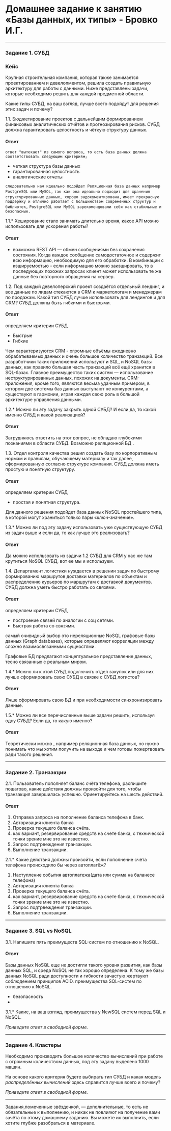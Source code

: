# Домашнее задание к занятию «Базы данных, их типы» - Бровко И.Г.
---

### Задание 1. СУБД

### Кейс
Крупная строительная компания, которая также занимается проектированием и девелопментом, решила создать 
правильную архитектуру для работы с данными. Ниже представлены задачи, которые необходимо решить для
каждой предметной области. 

Какие типы СУБД, на ваш взгляд, лучше всего подойдут для решения этих задач и почему? 
 
1.1. Бюджетирование проектов с дальнейшим формированием финансовых аналитических отчётов и прогнозирования рисков.
СУБД должна гарантировать целостность и чёткую структуру данных.
#### Ответ
`ответ "вытекает" из самого вопроса, то есть база данных должна соответствовать следующим критериям;`
* четкая структура базы данных
* гарантированная целостность
* аналитические отчеты

`следовательно нам идеально подойдет Реляционная база данных например PostgreSQL или MySQL,`
`так как она идеально подходит для хранения структурированных данных, хорошо задокументирована,`
`имеет прекрасную поддержку и отлично работает с большинством современных структур и библиотек,`
`PostgreSQL или MySQL зарекомендовали себя как стабильные и безопасные.`

1.1.* Хеширование стало занимать длительно время, какое API можно использовать для ускорения работы? 
#### Ответ
* возможно REST API — обмен сообщениями без сохранения состояния.
Когда каждое сообщение самодостаточное и содержит всю информацию, необходимую для его обработки.
В комбинации с кэшируемостью - если информацию можно закэшировать, то в последующих похожих запросах клиент может использовать те же данные без повторного обращения на сервер.

1.2. Под каждый девелоперский проект создаётся отдельный лендинг, и все данные по лидам стекаются в CRM к 
маркетологам и менеджерам по продажам. Какой тип СУБД лучше использовать для лендингов и для CRM? 
СУБД должны быть гибкими и быстрыми.
#### Ответ
определяем критерии СУБД
* Быстрые
* Гибкие

Чем характеризуются CRM - огромные объёмы ежедневно обрабатываемых данных и очень большое количество транзакций.
Все разработчики таких приложений используют и SQL, и NoSQL базы данных, как правило большая часть транзакций всё ещё хранится в SQL-базах.
Главное преимущество таких систем — использование неструктурированных данных, похожих на документы.
CRM-приложения, кроме того, являются весьма удачным примером, в котором две системы баз данных выступают не конкурентами, а существуют в гармонии, играя каждая свою роль в большой архитектуре управления данными.

1.2.* Можно ли эту задачу закрыть одной СУБД? И если да, то какой именно СУБД и какой реализацией?
#### Ответ

Затрудняюсь ответить на этот вопрос, не обладаю глубокими познаниями в области СУБД.
Возможно реляционной БД .

1.3. Отдел контроля качества решил создать базу по корпоративным нормам и правилам, обучающему материалу 
и так далее, сформированную согласно структуре компании. СУБД должна иметь простую и понятную структуру.
#### Ответ
определяем критерии СУБД
* простая и понятная структура.

Для данного решения подойдет база данных NoSQL простейшего типа, в которой могут храниться только пары «ключ-значение».

1.3.* Можно ли под эту задачу использовать уже существующую СУБД из задач выше и если да, то как лучше это 
реализовать?
#### Ответ
Да можно использовать из задачи 1.2 СУБД для CRM у нас же там крутиться NoSQL СУБД, вот ее мы и используем.

1.4. Департамент логистики нуждается в решении задач по быстрому формированию маршрутов доставки материалов 
по объектам и распределению курьеров по маршрутам с доставкой документов. СУБД должна уметь быстро работать
со связями.
#### Ответ
определяем критерии СУБД
* построение связей по аналогии с соц сетями.
* Быстрая работа со связями.

самый очивидный выбор это нереляционные NoSQL графовые базы данных (Graph databases), которые определяют корреляции между сложно взаимосвязанными сущностями.

Графовые БД предлагают концептуальное представление данных, тесно связанных с реальным миром. 


1.4.* Можно ли к этой СУБД подключить отдел закупок или для них лучше сформировать свою СУБД в связке с СУБД 
логистов?
#### Ответ
Лчше сформировать свою БД и при необходимости синхронизировать данные.

1.5.* Можно ли все перечисленные выше задачи решить, используя одну СУБД? Если да, то какую именно?
#### Ответ
Теоретически можно , например реляционная база данных, но нужно понимать что мы хотим получить на выходе и чем готовы пожертвовать ради такого решения.

---

### Задание 2. Транзакции

2.1. Пользователь пополняет баланс счёта телефона, распишите пошагово, какие действия должны произойти для того, чтобы 
транзакция завершилась успешно. Ориентируйтесь на шесть действий.
#### Ответ
1. Отправка запроса на пополнение баланса телефона в банк.
2. Авторизация клиента банка
3. Проверка текущего баланса счёта.
4. как вариант, резервирование средств на счете банка, с технической точки зрение мне это не известно.
5. Запрос подтрвеждения транзакции.
6. Выполнение транзакции.


2.1.* Какие действия должны произойти, если пополнение счёта телефона происходило бы через автоплатёж?

1. Наступление события автоплатежа(дата или сумма на баланесе телефона)
2. Авторизация клиента банка
3. Проверка текущего баланса счёта.
4. как вариант, резервирование средств на счете банка, с технической точки зрение мне это не известно.
5. Запрос подтрвеждения транзакции.
6. Выполнение транзакции.

---

### Задание 3. SQL vs NoSQL

3.1. Напишите пять преимуществ SQL-систем по отношению к NoSQL. 
#### Ответ

Базы данных NoSQL еще не достигли такого уровня развития, как базы данных SQL, и среда NoSQL не так хорошо определена. К тому же базы данных NoSQL ради доступности и гибкости зачастую жертвуют соблюдением принципов ACID.
преимущества SQL-систем по отношению к NoSQL.
* безопасность
* 

3.1.* Какие, на ваш взгляд, преимущества у NewSQL систем перед SQL и NoSQL.

*Приведите ответ в свободной форме.*

---

### Задание 4. Кластеры

Необходимо производить большое количество вычислений при работе с огромным количеством данных, под эту задачу 
выделено 1000 машин. 

На основе какого критерия будете выбирать тип СУБД и какая модель *распределённых вычислений* 
здесь справится лучше всего и почему?

*Приведите ответ в свободной форме.*

---

Задания,помеченные звёздочкой, — дополнительные, то есть не обязательные к выполнению, и никак не повлияют на получение вами зачёта по этому домашнему заданию. Вы можете их выполнить, если хотите глубже разобраться в материале.
